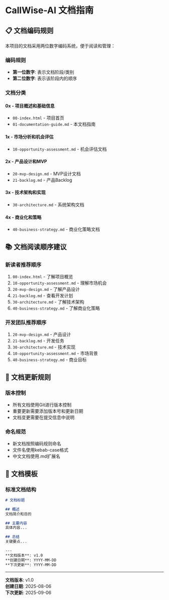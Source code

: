 # CallWise-AI 文档指南

## 📋 文档编码规则

本项目的文档采用两位数字编码系统，便于阅读和管理：

### 编码规则
- **第一位数字**: 表示文档阶段/类别
- **第二位数字**: 表示该阶段内的顺序

### 文档分类

#### 0x - 项目概述和基础信息
- `00-index.html` - 项目首页
- `01-documentation-guide.md` - 本文档指南

#### 1x - 市场分析和机会评估
- `10-opportunity-assessment.md` - 机会评估文档

#### 2x - 产品设计和MVP
- `20-mvp-design.md` - MVP设计文档
- `21-backlog.md` - 产品Backlog

#### 3x - 技术架构和实现
- `30-architecture.md` - 系统架构文档

#### 4x - 商业化和策略
- `40-business-strategy.md` - 商业化策略文档

## 📚 文档阅读顺序建议

### 新读者推荐顺序
1. `00-index.html` - 了解项目概览
2. `10-opportunity-assessment.md` - 理解市场机会
3. `20-mvp-design.md` - 了解产品设计
4. `21-backlog.md` - 查看开发计划
5. `30-architecture.md` - 了解技术架构
6. `40-business-strategy.md` - 了解商业化策略

### 开发团队推荐顺序
1. `20-mvp-design.md` - 产品设计
2. `21-backlog.md` - 开发任务
3. `30-architecture.md` - 技术实现
4. `10-opportunity-assessment.md` - 市场背景
5. `40-business-strategy.md` - 商业目标

## 🔄 文档更新规则

### 版本控制
- 所有文档使用Git进行版本控制
- 重要更新需要添加版本号和更新日期
- 文档变更需要在提交信息中说明

### 命名规范
- 新文档按照编码规则命名
- 文件名使用kebab-case格式
- 中文文档使用.md扩展名

## 📝 文档模板

### 标准文档结构
```markdown
# 文档标题

## 概述
文档简介和目的

## 主要内容
具体内容...

## 总结
关键要点...

---
**文档版本**: v1.0  
**创建日期**: YYYY-MM-DD  
**下次更新**: YYYY-MM-DD
```

---

**文档版本**: v1.0  
**创建日期**: 2025-08-06  
**下次更新**: 2025-09-06 